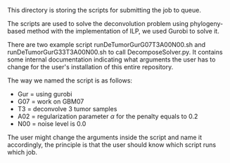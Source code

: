 This directory is storing the scripts for submitting the job to queue.

The scripts are used to solve the deconvolution problem using phylogeny-based method with the implementation of ILP, we used Gurobi to solve it.

There are two example script runDeTumorGurG07T3A00N00.sh and runDeTumorGurG33T3A00N00.sh to call DecomposeSolver.py. It contains some internal documentation indicating what arguments the user has to change for the user's installation of this entire repository.

The way we named the script is as follows:
- Gur = using gurobi
- G07 = work on GBM07  
- T3 = deconvolve 3 tumor samples
- A02 = regularization parameter $\alpha$ for the penalty equals to 0.2
- N00 = noise level is 0.0

The user might change the arguments inside the script and name it accordingly, the principle is that the user should know which script runs which job.

